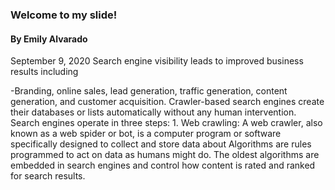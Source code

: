 ### Welcome to my slide!


#### By Emily Alvarado
September 9, 2020
Search engine visibility leads to improved business results including

-Branding, online sales, lead generation, traffic generation, content generation, and customer acquisition.
 Crawler-based search engines create their databases or lists automatically without any human intervention. Search engines operate in three steps: 1. Web crawling: A web crawler, also known as a web spider or bot, is a computer program or software specifically designed to collect and store data about 
 Algorithms are rules programmed to act on data as humans might do. The oldest algorithms are embedded in search engines and control how content is rated and ranked for search results.
